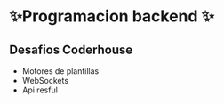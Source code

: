 #  ✨Programacion backend ✨

## Desafios  Coderhouse
- Motores de plantillas
-   WebSockets
-   Api resful
